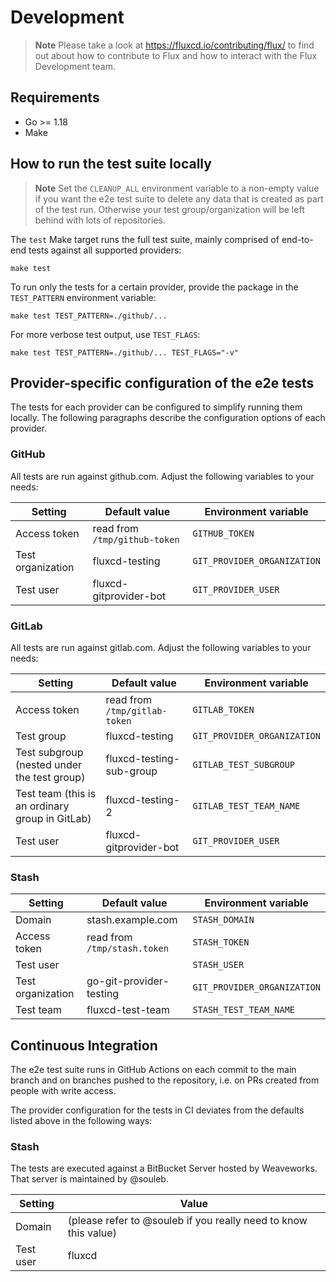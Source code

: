 # Development

> **Note**
> Please take a look at <https://fluxcd.io/contributing/flux/>
> to find out about how to contribute to Flux and how to interact with the
> Flux Development team.

## Requirements

- Go >= 1.18
- Make

## How to run the test suite locally

> **Note**
> Set the `CLEANUP_ALL` environment variable to a non-empty value if you want the e2e test suite to delete
> any data that is created as part of the test run. Otherwise your test group/organization will be left behind
> with lots of repositories.

The `test` Make target runs the full test suite, mainly comprised of end-to-end tests against all supported providers:

```
make test
```

To run only the tests for a certain provider, provide the package in the `TEST_PATTERN` environment variable:

```
make test TEST_PATTERN=./github/...
```

For more verbose test output, use `TEST_FLAGS`:

```
make test TEST_PATTERN=./github/... TEST_FLAGS="-v"
```

## Provider-specific configuration of the e2e tests

The tests for each provider can be configured to simplify running them locally. The following paragraphs describe the configuration options of each provider.

### GitHub

All tests are run against github.com. Adjust the following variables to your needs:

| Setting           | Default value                 | Environment variable        |
| ----------------- | ----------------------------- | --------------------------- |
| Access token      | read from `/tmp/github-token` | `GITHUB_TOKEN`              |
| Test organization | fluxcd-testing                | `GIT_PROVIDER_ORGANIZATION` |
| Test user         | fluxcd-gitprovider-bot        | `GIT_PROVIDER_USER`         |

### GitLab

All tests are run against gitlab.com. Adjust the following variables to your needs:

| Setting                                         | Default value                 | Environment variable        |
| ----------------------------------------------- | ----------------------------- | --------------------------- |
| Access token                                    | read from `/tmp/gitlab-token` | `GITLAB_TOKEN`              |
| Test group                                      | fluxcd-testing                | `GIT_PROVIDER_ORGANIZATION` |
| Test subgroup (nested under the test group)     | fluxcd-testing-sub-group      | `GITLAB_TEST_SUBGROUP`      |
| Test team (this is an ordinary group in GitLab) | fluxcd-testing-2              | `GITLAB_TEST_TEAM_NAME`     |
| Test user                                       | fluxcd-gitprovider-bot        | `GIT_PROVIDER_USER`         |

### Stash

| Setting           | Default value                | Environment variable        |
| ----------------- | ---------------------------- | --------------------------- |
| Domain            | stash.example.com            | `STASH_DOMAIN`              |
| Access token      | read from `/tmp/stash.token` | `STASH_TOKEN`               |
| Test user         |                              | `STASH_USER`                |
| Test organization | go-git-provider-testing      | `GIT_PROVIDER_ORGANIZATION` |
| Test team         | fluxcd-test-team             | `STASH_TEST_TEAM_NAME`      |

## Continuous Integration

The e2e test suite runs in GitHub Actions on each commit to the main branch and on branches pushed to the repository, i.e. on PRs created from people with write access.

The provider configuration for the tests in CI deviates from the defaults listed above in the following ways:

### Stash

The tests are executed against a BitBucket Server hosted by Weaveworks. That server is maintained by @souleb.

| Setting   | Value                                                           |
| --------- | --------------------------------------------------------------- |
| Domain    | (please refer to @souleb if you really need to know this value) |
| Test user | fluxcd                                                          |
